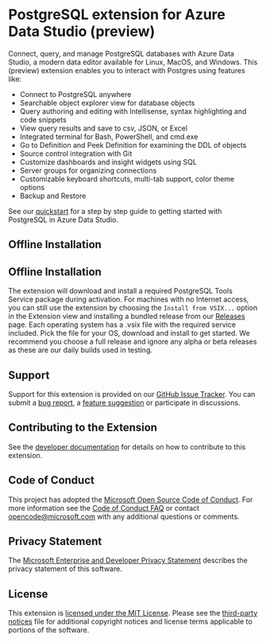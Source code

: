 # PostgreSQL extension for Azure Data Studio (preview)

Connect, query, and manage PostgreSQL databases with Azure Data Studio, a modern data editor available for Linux, MacOS, and Windows. This (preview) extension enables you to interact with Postgres using features like:

* Connect to PostgreSQL anywhere
* Searchable object explorer view for database objects
* Query authoring and editing with Intellisense, syntax highlighting and code snippets
* View query results and save to csv, JSON, or Excel
* Integrated terminal for Bash, PowerShell, and cmd.exe
* Go to Definition and Peek Definition for examining the DDL of objects
* Source control integration with Git
* Customize dashboards and insight widgets using SQL 
* Server groups for organizing connections
* Customizable keyboard shortcuts, multi-tab support, color theme options
* Backup and Restore

See our [quickstart] for a step by step guide to getting started with PostgreSQL in Azure Data Studio.

## Offline Installation

## Offline Installation
The extension will download and install a required PostgreSQL Tools Service package during activation. For machines with no Internet access, you can still use the extension by choosing the
`Install from VSIX...` option in the Extension view and installing a bundled release from our [Releases](https://github.com/Microsoft/azuredatastudio-postgresql/releases) page.
Each operating system has a .vsix file with the required service included. Pick the file for your OS, download and install to get started.
We recommend you choose a full release and ignore any alpha or beta releases as these are our daily builds used in testing.

## Support
Support for this extension is provided on our [GitHub Issue Tracker]. You can submit a [bug report], a [feature suggestion] or participate in discussions.

## Contributing to the Extension
See the [developer documentation] for details on how to contribute to this extension.

## Code of Conduct
This project has adopted the [Microsoft Open Source Code of Conduct]. For more information see the [Code of Conduct FAQ] or contact [opencode@microsoft.com] with any additional questions or comments.

## Privacy Statement
The [Microsoft Enterprise and Developer Privacy Statement] describes the privacy statement of this software.

## License
This extension is [licensed under the MIT License]. Please see the [third-party notices] file for additional copyright notices and license terms applicable to portions of the software.

[quickstart]: https://docs.microsoft.com/sql/azure-data-studio/quickstart-postgresql
[GitHub Issue Tracker]:https://github.com/Microsoft/azuredatastudio-postgresql/issues
[bug report]:https://github.com/Microsoft/azuredatastudio-postgresql/issues/new?labels=bug
[feature suggestion]:https://github.com/Microsoft/azuredatastudio-postgresql/issues/new?labels=feature-request
[developer documentation]:https://github.com/Microsoft/azuredatastudio-postgresql/wiki/How-to-Contribute
[Microsoft Enterprise and Developer Privacy Statement]:https://go.microsoft.com/fwlink/?LinkId=786907&lang=en7
[licensed under the MIT License]: https://github.com/Microsoft/azuredatastudio-postgresql/blob/master/LICENSE
[third-party notices]: https://github.com/Microsoft/azuredatastudio-postgresql/blob/master/ThirdPartyNotices.txt
[Microsoft Open Source Code of Conduct]:https://opensource.microsoft.com/codeofconduct/
[Code of Conduct FAQ]:https://opensource.microsoft.com/codeofconduct/faq/
[opencode@microsoft.com]:mailto:opencode@microsoft.com
